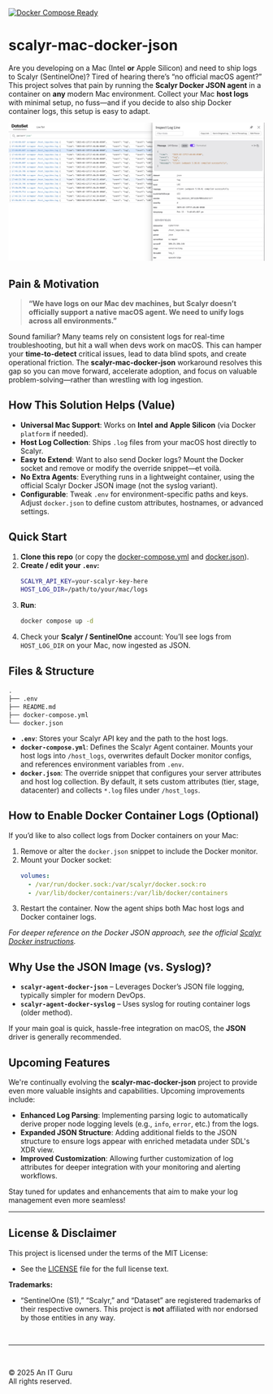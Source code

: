 [![Docker Compose Ready](https://img.shields.io/badge/Docker%20Compose-Ready-blue.svg)](https://github.com/scalyr/scalyr-agent-2)

# scalyr-mac-docker-json

Are you developing on a Mac (Intel **or** Apple Silicon) and need to ship logs to Scalyr (SentinelOne)? Tired of hearing there’s “no official macOS agent?” This project solves that pain by running the **Scalyr Docker JSON agent** in a container on **any** modern Mac environment. Collect your Mac **host logs** with minimal setup, no fuss—and if you decide to also ship Docker container logs, this setup is easy to adapt.

![screenshot](screenshot-example.png)

## Pain & Motivation

> **“We have logs on our Mac dev machines, but Scalyr doesn’t officially support a native macOS agent. We need to unify logs across all environments.”**

Sound familiar? Many teams rely on consistent logs for real-time troubleshooting, but hit a wall when devs work on macOS. This can hamper your **time-to-detect** critical issues, lead to data blind spots, and create operational friction. The **scalyr-mac-docker-json** workaround resolves this gap so you can move forward, accelerate adoption, and focus on valuable problem-solving—rather than wrestling with log ingestion.

## How This Solution Helps (Value)

- **Universal Mac Support**: Works on **Intel** **and** **Apple Silicon** (via Docker `platform` if needed).
- **Host Log Collection**: Ships `.log` files from your macOS host directly to Scalyr.
- **Easy to Extend**: Want to also send Docker logs? Mount the Docker socket and remove or modify the override snippet—et voilà.
- **No Extra Agents**: Everything runs in a lightweight container, using the official Scalyr Docker JSON image (not the syslog variant).
- **Configurable**: Tweak `.env` for environment-specific paths and keys. Adjust `docker.json` to define custom attributes, hostnames, or advanced settings.

## Quick Start

1. **Clone this repo** (or copy the [docker-compose.yml](docker-compose.yml) and [docker.json](docker.json)).
2. **Create / edit your `.env`:**
   ```bash
   SCALYR_API_KEY=your-scalyr-key-here
   HOST_LOG_DIR=/path/to/your/mac/logs
   ```
3. **Run**:
   ```bash
   docker compose up -d
   ```
4. Check your **Scalyr / SentinelOne** account: You’ll see logs from `HOST_LOG_DIR` on your Mac, now ingested as JSON.

## Files & Structure

```
.
├── .env
├── README.md
├── docker-compose.yml
└── docker.json
```

- **`.env`**: Stores your Scalyr API key and the path to the host logs.
- **`docker-compose.yml`**: Defines the Scalyr Agent container. Mounts your host logs into `/host_logs`, overwrites default Docker monitor configs, and references environment variables from `.env`.
- **`docker.json`**: The override snippet that configures your server attributes and host log collection. By default, it sets custom attributes (tier, stage, datacenter) and collects `*.log` files under `/host_logs`.

## How to Enable Docker Container Logs (Optional)

If you’d like to also collect logs from Docker containers on your Mac:

1. Remove or alter the `docker.json` snippet to include the Docker monitor.
2. Mount your Docker socket:
   ```yaml
   volumes:
     - /var/run/docker.sock:/var/scalyr/docker.sock:ro
     - /var/lib/docker/containers:/var/lib/docker/containers
   ```
3. Restart the container. Now the agent ships both Mac host logs and Docker container logs.

_For deeper reference on the Docker JSON approach, see the official [Scalyr Docker instructions](https://github.com/scalyr/scalyr-agent-2)._

## Why Use the JSON Image (vs. Syslog)?

- **`scalyr-agent-docker-json`** – Leverages Docker’s JSON file logging, typically simpler for modern DevOps.
- **`scalyr-agent-docker-syslog`** – Uses syslog for routing container logs (older method).

If your main goal is quick, hassle-free integration on macOS, the **JSON** driver is generally recommended.

## Upcoming Features

We're continually evolving the **scalyr-mac-docker-json** project to provide even more valuable insights and capabilities. Upcoming improvements include:

- **Enhanced Log Parsing**: Implementing parsing logic to automatically derive proper node logging levels (e.g., `info`, `error`, etc.) from the logs.
- **Expanded JSON Structure**: Adding additional fields to the JSON structure to ensure logs appear with enriched metadata under SDL's XDR view.
- **Improved Customization**: Allowing further customization of log attributes for deeper integration with your monitoring and alerting workflows.

Stay tuned for updates and enhancements that aim to make your log management even more seamless!

---

## License & Disclaimer

This project is licensed under the terms of the MIT License:

- See the [LICENSE](https://github.com/sva-s1/structured-logger/blob/main/LICENSE) file for the full license text.

**Trademarks:**

- “SentinelOne (S1),” “Scalyr,” and “Dataset” are registered trademarks of their respective owners. This project is **not** affiliated with nor endorsed by those entities in any way.

<br>

---

<br>

© 2025 An IT Guru  
All rights reserved.
